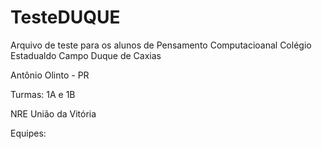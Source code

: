 # TesteDUQUE

Arquivo de teste para os alunos de Pensamento Computacioanal Colégio Estadualdo Campo Duque de Caxias

Antônio Olinto - PR

Turmas: 1A e 1B

NRE União da Vitória

Equipes:
